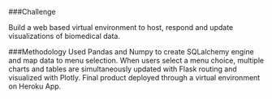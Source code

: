 ###Challenge

Build a web based virtual environment to host, respond and update visualizations of biomedical data.

###Methodology
Used Pandas and Numpy to create SQLalchemy engine and map data to menu selection. When users select a menu choice, multiple charts and tables are simultaneously updated with Flask routing and visualized with Plotly. Final product deployed through a virtual environment on Heroku App.

